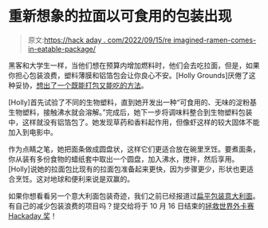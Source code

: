 # 重新想象的拉面以可食用的包装出现

> 原文:[https://hack aday . com/2022/09/15/re imagined-ramen-comes-in-eatable-package/](https://hackaday.com/2022/09/15/reimagined-ramen-comes-in-edible-package/)

黑客和大学生一样，当他们想在预算内增加燃料时，他们会去吃拉面，但是，如果你担心包装浪费，塑料薄膜和铝箔包会让你良心不安。[Holly Grounds]厌倦了这种妥协，[想出了一个既能打包又能吃的方法](https://inhabitat.com/student-holly-grounds-creates-edible-instant-noodle-packaging/)。

[Holly]首先试验了不同的生物塑料，直到她开发出一种“可食用的、无味的淀粉基生物塑料，接触沸水就会溶解。”完成后，她下一步将调味料整合到生物塑料包装中，这样就没有铝箔包了。她发现草药和香料起作用，但像虾这样的较大固体不能加入到电影中。

作为点睛之笔，她把面条做成圆盘状，这样它们更适合放在碗里烹饪。要煮面条，你从装有多份食物的蜡纸套中取出一个圆盘，加入沸水，搅拌，然后享用。[Holly]说她的拉面包比现有的拉面包准备起来更快，因为步骤更少，形状也更适合烹饪。这对地球和便利来说是双赢的。

如果你想看看另一个意大利面包装奇迹，我们之前已经报道过[扁平包装意大利面](https://hackaday.com/2021/05/26/flat-pack-pasta-like-ikea-furniture-without-the-weird-wrench/)。有自己的减少包装浪费的项目吗？提交给将于 10 月 16 日结束的[拯救世界外卡赛 Hackaday 奖](https://hackaday.com/2022/09/06/2022-hackaday-prize-save-the-world-wildcard-challenge-begins-now/)！
